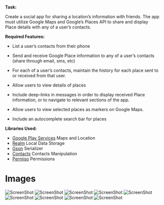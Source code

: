 **Task:**

Create a social app for sharing a location’s information with friends. The app must utilize Google Maps and Google’s Places API to share and display Place details with any of a user’s contacts.

**Required Features:**

- List a user’s contacts from their phone

- Send and receive Google Place information to any of a user’s contacts (share through email, sms, etc)

- For each of a user’s contacts, maintain the history for each place sent to or received from that user.

- Allow users to view details of places

- Include deep-links in messages in order to display received Place information, or to navigate to relevant sections of the app.

- Allow users to view selected places as markers on Google Maps.

- Include an autocomplete search bar for places


**Libraries Used:**



*  [Google Play Services](https://developers.google.com/android/guides/overview) Maps and Location
*  [Realm](https://realm.io/news/realm-for-android/) Local Data Storage
*  [Gson](https://github.com/google/gson) Serializer
*  [Contacts](https://github.com/tamir7/Contacts) Contacts Manipulation
*  [Permiso](https://github.com/greysonp/permiso) Permissions


Images
=======

![ScreenShot](http://imgur.com/bp8zeFs.png)
![ScreenShot](http://imgur.com/RwrERAq.png)
![ScreenShot](http://imgur.com/Cealm2Z.png)
![ScreenShot](http://imgur.com/BOp4qO5.png)
![ScreenShot](http://imgur.com/1wgDrzX.png)
![ScreenShot](http://imgur.com/3VlNG6Q.png)
![ScreenShot](http://imgur.com/iN6iP9z.png)
![ScreenShot](http://imgur.com/Ttwyk7C.png)
![ScreenShot](http://imgur.com/ybsPACg.png)
